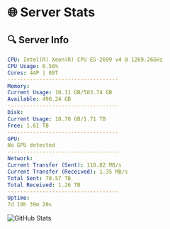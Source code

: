 # 🌐 Server Stats
## 🔍 Server Info
```yaml
CPU: Intel(R) Xeon(R) CPU E5-2699 v4 @ 1269.26GHz
CPU Usage: 0.50%
Cores: 44P | 88T
-----------------------------------
Memory:
Current Usage: 10.11 GB/503.74 GB
Available: 490.24 GB
-----------------------------------
Disk:
Current Usage: 18.70 GB/1.71 TB
Free: 1.61 TB
-----------------------------------
GPU:
No GPU detected
-----------------------------------
Network:
Current Transfer (Sent): 110.82 MB/s
Current Transfer (Received): 1.35 MB/s
Total Sent: 70.57 TB
Total Received: 1.26 TB
-----------------------------------
Uptime:
7d 19h 39m 20s
```
![GitHub Stats](https://img.shields.io/badge/Updated-2025-02-15_18:22:38-blue)